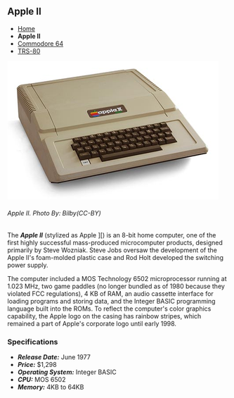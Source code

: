<!DOCTYPE html>

<html>
 
  <head>
     <meta charset="utf-8">
     <!--<title>Flynn's Retro Computers</title>-->
  <head>

  <body>

<h2>Apple II</h2>

<!--[Navigation]-->
<ul>
<li><a href="index.html">Home</a></li>
 <li><strong>Apple II</strong></li>
<li><a href="commodore-64.md">Commodore 64</a></li>
<li><a href="trs-80.md">TRS-80</a></li>
</ul>

<img src="apple-ii.jpg" alt=apple>
<h6>Apple II. <em>Photo By: Bilby(CC-BY)</em></h6>

<p>The <strong><em>Apple II</strong></em> (stylized as Apple ][) is an 8-bit home computer, one of the first highly successful mass-produced microcomputer products, designed primarily by Steve Wozniak. Steve Jobs oversaw the development of the Apple II's foam-molded plastic case and Rod Holt developed the switching power supply.</p>

<p>The computer included a MOS Technology 6502 microprocessor running at 1.023 MHz, two game paddles (no longer bundled as of 1980 because they violated FCC regulations), 4 KB of RAM, an audio cassette interface for loading programs and storing data, and the Integer BASIC programming language built into the ROMs. To reflect the computer's color graphics capability, the Apple logo on the casing has rainbow stripes, which remained a part of Apple's corporate logo until early 1998.</p>


<h3>Specifications</h3>
<ul>
<li><strong><em>Release Date:</strong></em> June 1977</li>
<li><strong><em>Price:</strong></em> $1,298</li>
<li><strong><em>Operating System:</strong></em> Integer BASIC</li>
<li><strong><em>CPU:</strong></em> MOS 6502</li>
<li><strong><em>Memory:</strong></em> 4KB to 64KB</li>
</ul>

</body>

</html>

